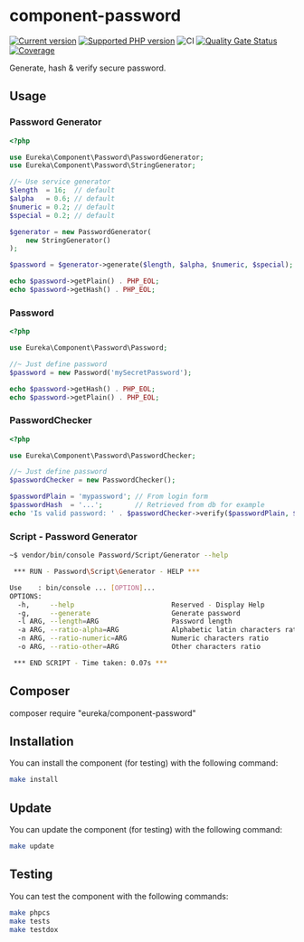 # component-password

[![Current version](https://img.shields.io/packagist/v/eureka/component-password.svg?logo=composer)](https://packagist.org/packages/eureka/component-password)
[![Supported PHP version](https://img.shields.io/static/v1?logo=php&label=PHP&message=7.4|8.0|8.1&color=777bb4)](https://packagist.org/packages/eureka/component-password)
![CI](https://github.com/eureka-framework/component-password/workflows/CI/badge.svg)
[![Quality Gate Status](https://sonarcloud.io/api/project_badges/measure?project=eureka-framework_component-password&metric=alert_status)](https://sonarcloud.io/dashboard?id=eureka-framework_component-password)
[![Coverage](https://sonarcloud.io/api/project_badges/measure?project=eureka-framework_component-password&metric=coverage)](https://sonarcloud.io/dashboard?id=eureka-framework_component-password)


Generate, hash & verify secure password.

## Usage

### Password Generator
```php
<?php

use Eureka\Component\Password\PasswordGenerator;
use Eureka\Component\Password\StringGenerator;

//~ Use service generator
$length  = 16;  // default
$alpha   = 0.6; // default
$numeric = 0.2; // default
$special = 0.2; // default

$generator = new PasswordGenerator(
    new StringGenerator()
);

$password = $generator->generate($length, $alpha, $numeric, $special);

echo $password->getPlain() . PHP_EOL;
echo $password->getHash() . PHP_EOL;
```

### Password

```php
<?php

use Eureka\Component\Password\Password;

//~ Just define password
$password = new Password('mySecretPassword');

echo $password->getHash() . PHP_EOL;
echo $password->getPlain() . PHP_EOL;

```

### PasswordChecker

```php
<?php

use Eureka\Component\Password\PasswordChecker;

//~ Just define password
$passwordChecker = new PasswordChecker();

$passwordPlain = 'mypassword'; // From login form 
$passwordHash  = '...';        // Retrieved from db for example
echo 'Is valid password: ' . $passwordChecker->verify($passwordPlain, $passwordHash) . PHP_EOL;

```

### Script - Password Generator

```bash
~$ vendor/bin/console Password/Script/Generator --help

 *** RUN - Password\Script\Generator - HELP ***

Use    : bin/console ... [OPTION]...
OPTIONS:
  -h,     --help                        Reserved - Display Help
  -g,     --generate                    Generate password
  -l ARG, --length=ARG                  Password length
  -a ARG, --ratio-alpha=ARG             Alphabetic latin characters ratio
  -n ARG, --ratio-numeric=ARG           Numeric characters ratio
  -o ARG, --ratio-other=ARG             Other characters ratio

 *** END SCRIPT - Time taken: 0.07s ***
```
## Composer
composer require "eureka/component-password"

## Installation

You can install the component (for testing) with the following command:
```bash
make install
```

## Update

You can update the component (for testing) with the following command:
```bash
make update
```


## Testing

You can test the component with the following commands:
```bash
make phpcs
make tests
make testdox
```

